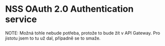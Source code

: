 # NSS OAuth 2.0 Authentication service

NOTE: Možná tohle nebude potřeba, protože to bude žít v API Gateway. Pro jistotu jsem to tu už dal, případně se to smaže.